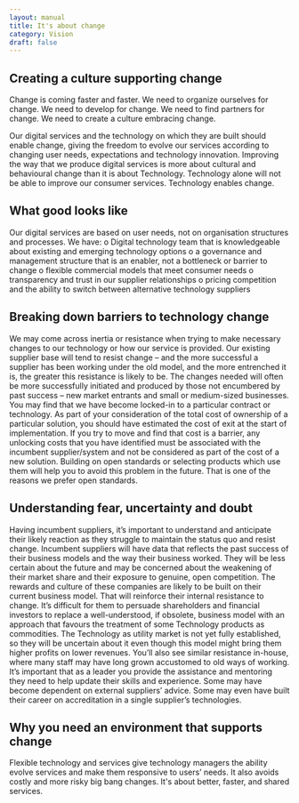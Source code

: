 ```yaml
---
layout: manual
title: It's about change
category: Vision
draft: false
---
```


## Creating a culture supporting change
Change is coming faster and faster. We need to organize ourselves for change. We need to develop for change. We need to find partners for change. We need to create a culture embracing change. 

Our digital services and the technology on which they are built should enable change, giving the freedom to evolve our services according to changing user needs, expectations and technology innovation. Improving the way that we produce digital services is more about cultural and behavioural change than it is about Technology. Technology alone will not be able to improve our consumer services. Technology enables change.

## What good looks like
Our digital services are based on user needs, not on organisation structures and processes.
We have:
o	Digital technology team that is knowledgeable about existing and emerging technology options
o	a governance and management structure that is an enabler, not a bottleneck or barrier to change
o	flexible commercial models that meet consumer needs
o	transparency and trust in our supplier relationships
o	pricing competition and the ability to switch between alternative technology suppliers

## Breaking down barriers to technology change
We may come across inertia or resistance when trying to make necessary changes to our technology or how our service is provided.
Our existing supplier base will tend to resist change – and the more successful a supplier has been working under the old model, and the more entrenched it is, the greater this resistance is likely to be. The changes needed will often be more successfully initiated and produced by those not encumbered by past success – new market entrants and small or medium-sized businesses.
You may find that we have become locked-in to a particular contract or technology. As part of your consideration of the total cost of ownership of a particular solution, you should have estimated the cost of exit at the start of implementation.
If you try to move and find that cost is a barrier, any unlocking costs that you have identified must be associated with the incumbent supplier/system and not be considered as part of the cost of a new solution.
Building on open standards or selecting products which use them will help you to avoid this problem in the future. That is one of the reasons we prefer open standards.

## Understanding fear, uncertainty and doubt
Having incumbent suppliers, it’s important to understand and anticipate their likely reaction as they struggle to maintain the status quo and resist change. Incumbent suppliers will have data that reflects the past success of their business models and the way their business worked. They will be less certain about the future and may be concerned about the weakening of their market share and their exposure to genuine, open competition.
The rewards and culture of these companies are likely to be built on their current business model. That will reinforce their internal resistance to change. It’s difficult for them to persuade shareholders and financial investors to replace a well-understood, if obsolete, business model with an approach that favours the treatment of some Technology products as commodities. The Technology as utility market is not yet fully established, so they will be uncertain about it even though this model might bring them higher profits on lower revenues.
You’ll also see similar resistance in-house, where many staff may have long grown accustomed to old ways of working. It’s important that as a leader you provide the assistance and mentoring they need to help update their skills and experience. Some may have become dependent on external suppliers’ advice. Some may even have built their career on accreditation in a single supplier’s technologies.

## Why you need an environment that supports change
Flexible technology and services give technology managers the ability evolve services and make them responsive to users’ needs. It also avoids costly and more risky big bang changes. It's about better, faster, and shared services.
